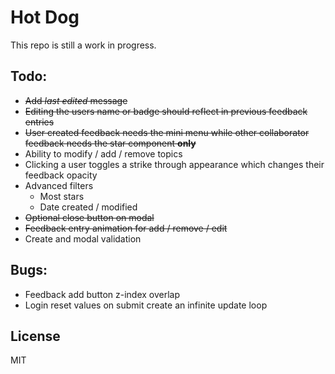 # Hot Dog

This repo is still a work in progress.

## Todo:
+ ~~Add *last edited* message~~
+ ~~Editing the users name or badge should reflect in previous feedback entries~~
+ ~~User created feedback needs the mini menu while other collaborator feedback needs the star component **only**~~
+ Ability to modify / add / remove topics
+ Clicking a user toggles a strike through appearance which changes their feedback opacity
+ Advanced filters
  + Most stars
  + Date created / modified
+ ~~Optional close button on modal~~
+ ~~Feedback entry animation for add / remove / edit~~
+ Create and modal validation

## Bugs:
+ Feedback add button z-index overlap
+ Login reset values on submit create an infinite update loop

## License

MIT
